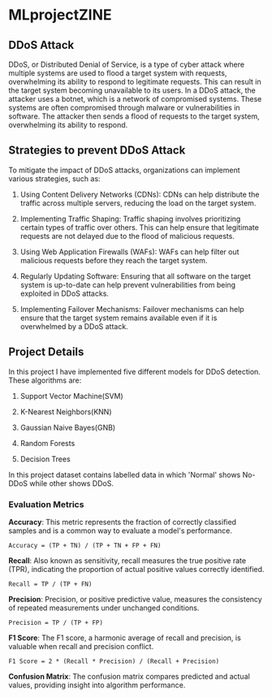 # MLprojectZINE

## DDoS Attack

DDoS, or Distributed Denial of Service, is a type of cyber attack where multiple systems are used to flood a target system with requests, overwhelming its ability to respond to legitimate requests. This can result in the target system becoming unavailable to its users.
In a DDoS attack, the attacker uses a botnet, which is a network of compromised systems. These systems are often compromised through malware or vulnerabilities in software. The attacker then sends a flood of requests to the target system, overwhelming its ability to respond.

## Strategies to prevent DDoS Attack

To mitigate the impact of DDoS attacks, organizations can implement various strategies, such as:

1) Using Content Delivery Networks (CDNs): CDNs can help distribute the traffic across multiple servers, reducing the load on the target system.

2) Implementing Traffic Shaping: Traffic shaping involves prioritizing certain types of traffic over others. This can help ensure that legitimate requests are not delayed due to the flood of malicious requests.

3) Using Web Application Firewalls (WAFs): WAFs can help filter out malicious requests before they reach the target system.

4) Regularly Updating Software: Ensuring that all software on the target system is up-to-date can help prevent vulnerabilities from being exploited in DDoS attacks.

5) Implementing Failover Mechanisms: Failover mechanisms can help ensure that the target system remains available even if it is overwhelmed by a DDoS attack.

## Project Details

In this project I have implemented five different models for DDoS detection. These algorithms are:

1) Support Vector Machine(SVM)
   
2) K-Nearest Neighbors(KNN)

3) Gaussian Naive Bayes(GNB)

4) Random Forests

5) Decision Trees

In this project dataset contains labelled data in which 'Normal' shows No-DDoS while other shows DDoS.

### Evaluation Metrics

**Accuracy**: This metric represents the fraction of correctly classified samples and is a common way to evaluate a model's performance.
  
  `Accuracy = (TP + TN) / (TP + TN + FP + FN)`

**Recall**: Also known as sensitivity, recall measures the true positive rate (TPR), indicating the proportion of actual positive values correctly identified.
  
  `Recall = TP / (TP + FN)`

**Precision**: Precision, or positive predictive value, measures the consistency of repeated measurements under unchanged conditions.
  
  `Precision = TP / (TP + FP)`

**F1 Score**: The F1 score, a harmonic average of recall and precision, is valuable when recall and precision conflict.
  
  `F1 Score = 2 * (Recall * Precision) / (Recall + Precision)`

**Confusion Matrix**: The confusion matrix compares predicted and actual values, providing insight into algorithm performance.

   
